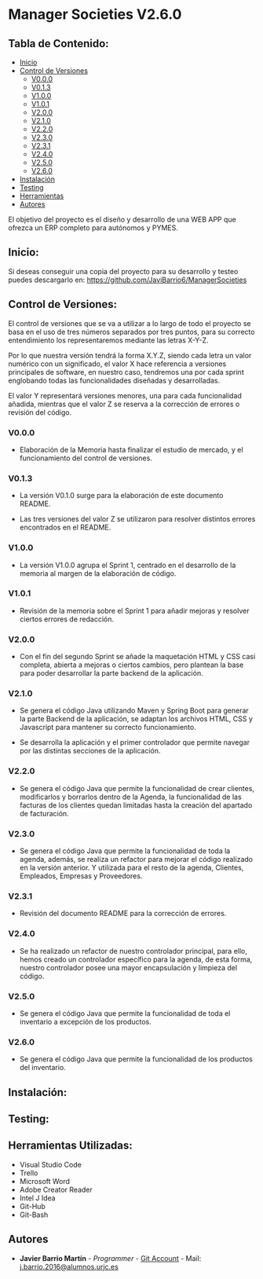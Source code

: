# Manager Societies V2.6.0
## Tabla de Contenido:
- [Inicio](#inicio)
- [Control de Versiones](#control-de-versiones)
    + [V0.0.0](#V000)
    + [V0.1.3](#V013)
    + [V1.0.0](#V100)
    + [V1.0.1](#V101)
    + [V2.0.0](#V200)
    + [V2.1.0](#V210)
    + [V2.2.0](#V220)
    + [V2.3.0](#V230)
    + [V2.3.1](#V231)
    + [V2.4.0](#V240)
    + [V2.5.0](#V250)
    + [V2.6.0](#V260)
- [Instalación](#instalación)
- [Testing](#testing)
- [Herramientas](#herramientas-utilizadas)
- [Autores](#autores)

El objetivo del proyecto es el diseño y desarrollo de una WEB APP que ofrezca un ERP completo para autónomos y PYMES.

## Inicio:
Si deseas conseguir una copia del proyecto para su desarrollo y testeo puedes descargarlo en: https://github.com/JaviBarrio6/ManagerSocieties

## Control de Versiones:
El control de versiones que se va a utilizar a lo largo de todo el proyecto se basa en el uso de tres números separados por tres puntos, 
para su correcto entendimiento los representaremos mediante las letras X-Y-Z.

Por lo que nuestra versión tendrá la forma X.Y.Z, siendo cada letra un valor numérico con un significado, el valor X hace referencia a 
versiones principales de software, en nuestro caso, tendremos una por cada sprint englobando todas las funcionalidades diseñadas y 
desarrolladas.

El valor Y representará versiones menores, una para cada funcionalidad añadida, mientras que el valor Z se reserva a la corrección de errores 
o revisión del código.

### V0.0.0

* Elaboración de la Memoria hasta finalizar el estudio de mercado, y el funcionamiento del control de versiones.

### V0.1.3

* La versión V0.1.0 surge para la elaboración de este documento README.

* Las tres versiones del valor Z se utilizaron para resolver distintos errores encontrados en el README.

### V1.0.0

* La versión V1.0.0 agrupa el Sprint 1, centrado en el desarrollo de la memoria al margen de la elaboración de código.

### V1.0.1

* Revisión de la memoria sobre el Sprint 1 para añadir mejoras y resolver ciertos errores de redacción.

### V2.0.0

* Con el fin del segundo Sprint se añade la maquetación HTML y CSS casi completa, abierta a mejoras o ciertos cambios, pero plantean la base
para poder desarrollar la parte backend de la aplicación.

### V2.1.0

* Se genera el código Java utilizando Maven y Spring Boot para generar la parte Backend de la aplicación, se adaptan los archivos HTML, CSS y
Javascript para mantener su correcto funcionamiento.

* Se desarrolla la aplicación y el primer controlador que permite navegar por las distintas secciones de la aplicación.

### V2.2.0

* Se genera el código Java que permite la funcionalidad de crear clientes, modificarlos y borrarlos dentro de la Agenda, la funcionalidad de las
facturas de los clientes quedan limitadas hasta la creación del apartado de facturación.

### V2.3.0

* Se genera el código Java que permite la funcionalidad de toda la agenda, además, se realiza un refactor para mejorar el código realizado en la
versión anterior. Y utilizada para el resto de la agenda, Clientes, Empleados, Empresas y Proveedores.

### V2.3.1

* Revisión del documento README para la corrección de errores.

### V2.4.0

* Se ha realizado un refactor de nuestro controlador principal, para ello, hemos creado un controlador específico para 
la agenda, de esta forma, nuestro controlador posee una mayor encapsulación y limpieza del código.

### V2.5.0

* Se genera el código Java que permite la funcionalidad de toda el inventario a excepción de los productos.

### V2.6.0

* Se genera el código Java que permite la funcionalidad de los productos del inventario.


## Instalación:

## Testing:

## Herramientas Utilizadas:

  + Visual Studio Code
  + Trello
  + Microsoft Word
  + Adobe Creator Reader
  + Intel J Idea
  + Git-Hub
  + Git-Bash

## Autores
* **Javier Barrio Martín** - *Programmer* - [Git Account](https://github.com/JaviBarrio6) - Mail: j.barrio.2016@alumnos.urjc.es
